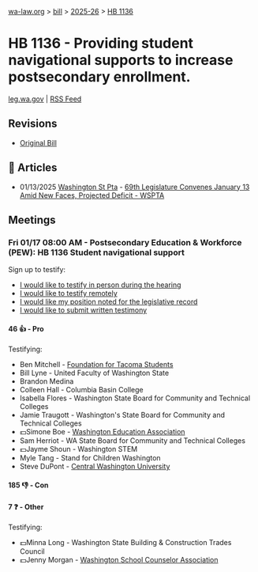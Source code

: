 [wa-law.org](/) > [bill](/bill/) > [2025-26](/bill/2025-26/) > [HB 1136](/bill/2025-26/hb/1136/)

# HB 1136 - Providing student navigational supports to increase postsecondary enrollment.
[leg.wa.gov](https://app.leg.wa.gov/billsummary?BillNumber=1136&Year=2025&Initiative=false) | [RSS Feed](./rss.xml)

## Revisions
* [Original Bill](1/)

## 📰 Articles
* 01/13/2025 [Washington St Pta](/org/washington_st_pta/) - [69th Legislature Convenes January 13 Amid New Faces, Projected Deficit - WSPTA](https://www.wastatepta.org/69th-legislature-convenes-january-13-amid-new-faces-projected-deficit/#:~:text=HB%201136)

## Meetings
### Fri 01/17 08:00 AM - Postsecondary Education & Workforce (PEW): HB 1136 Student navigational support
Sign up to testify:
* [I would like to testify in person during the hearing](https://app.leg.wa.gov/csi/Testifier/Add?chamber=House&mId=32387&aId=161137&caId=24680&tId=1)
* [I would like to testify remotely](https://app.leg.wa.gov/csi/Testifier/Add?chamber=House&mId=32387&aId=161137&caId=24680&tId=2)
* [I would like my position noted for the legislative record](https://app.leg.wa.gov/csi/Testifier/Add?chamber=House&mId=32387&aId=161137&caId=24680&tId=3)
* [I would like to submit written testimony](https://app.leg.wa.gov/csi/Testifier/Add?chamber=House&mId=32387&aId=161137&caId=24680&tId=4)

#### 46 👍 - Pro
Testifying:
* Ben Mitchell - [Foundation for Tacoma Students](/org/foundation_for_tacoma_students/)
* Bill Lyne - United Faculty of Washington State
* Brandon Medina
* Colleen Hall - Columbia Basin College
* Isabella Flores - Washington State Board for Community and Technical Colleges
* Jamie Traugott - Washington's State Board for Community and Technical Colleges
* 💵Simone Boe - [Washington Education Association](/org/washington_education_association/)
* Sam Herriot - WA State Board for Community and Technical Colleges
* 💵Jayme Shoun - Washington STEM
* Myle Tang - Stand for Children Washington
* Steve DuPont - [Central Washington University](/org/central_washington_university/)

#### 185 👎 - Con

#### 7 ❓ - Other
Testifying:
* 💵Minna Long - Washington State Building & Construction Trades Council
* 💵Jenny Morgan - [Washington School Counselor Association](/org/washington_school_counselor_association/)
